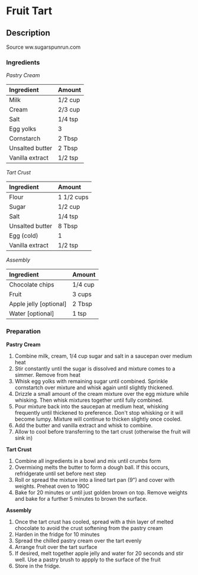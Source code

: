 # Fruit Tart
## Description

Source ww.sugarspunrun.com

### Ingredients

*Pastry Cream*

|  Ingredient   | Amount |
|:--------------|:-------|
| Milk             | 1/2 cup      |
| Cream             | 2/3 cup      |
| Salt             | 1/4 tsp      |
| Egg yolks             | 3      |
| Cornstarch             | 2 Tbsp      |
| Unsalted butter             | 2 Tbsp      |
| Vanilla extract             | 1/2 tsp      |

*Tart Crust*

|  Ingredient   | Amount |
|:--------------|:-------|
| Flour             | 1 1/2 cups      |
| Sugar             | 1/2 cup      |
| Salt             | 1/4 tsp      |
| Unsalted butter             | 8 Tbsp      |
| Egg (cold)             | 1      |
| Vanilla extract             | 1/2 tsp      |

*Assembly*

|  Ingredient   | Amount |
|:--------------|:-------|
| Chocolate chips             | 1/4 cup      |
| Fruit             | 3 cups      |
| Apple jelly [optional]             | 2 Tbsp      |
| Water [optional]             | 1 tsp      |


### Preparation

**Pastry Cream**
1. Combine milk, cream, 1/4 cup sugar and salt in a saucepan over medium heat
2. Stir constantly until the sugar is dissolved and mixture comes to a simmer. Remove from heat
3. Whisk egg yolks with remaining sugar until combined. Sprinkle cornstartch over mixture and whisk again until slightly thickened.
4. Drizzle a small amount of the cream mixture over the egg mixture while whisking. Then whisk mixtures together until fully combined.
5. Pour mixture back into the saucepan at medium heat, whisking frequently until thickened to preference. Don't stop whisking or it will become lumpy. Mixture will continue to thicken slightly once cooled.
6. Add the butter and vanilla extract and whisk to combine.
7. Allow to cool before transferring to the tart crust (otherwise the fruit will sink in)

**Tart Crust**

1. Combine all ingredients in a bowl and mix until crumbs form
2. Overmixing melts the butter to form a dough ball. If this occurs, refridgerate until set before next step
3. Roll or spread the mixture into a lined tart pan (9") and cover with weights. Preheat oven to 190C
4.  Bake for 20 minutes or until just golden brown on top. Remove weights and bake for a further 5 minutes to brown the surface.

**Assembly**

1. Once the tart crust has cooled, spread with a thin layer of melted chocolate to avoid the crust softening from the pastry cream
2. Harden in the fridge for 10 minutes
3. Spread the chilled pastry cream over the tart evenly
4. Arrange fruit over the tart surface
5. If desired, melt together apple jelly and water for 20 seconds and stir well. Use a pastry brush to appply to the surface of the fruit
6. Store in the fridge.  
